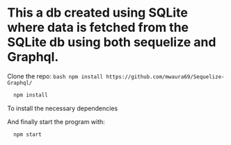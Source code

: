 # This a db created using SQLite where data is fetched from the SQLite db using both sequelize and Graphql.
Clone the repo: ```bash
                  npm install https://github.com/mwaura69/Sequelize-Graphql/
                  ```


``` bash
  npm install
```
To install the necessary dependencies


And finally start the program with: 
```bash
  npm start
```
